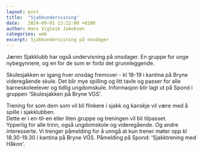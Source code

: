 ```yaml
---
layout: post
title:  "Sjakkundervisning"
date:   2024-09-01 13:12:00 +0200
author: Hans Vigleik Jakobsen
categories: web
excerpt: Sjakkundervisning på onsdager
---
```

Jæren Sjakklubb har også undervisning på onsdager. En gruppe for unge nybegynnere, og en for
de som er forbi det grunnleggende.

Skulesjakken er igang hver onsdag fremover - kl 18-19 i kantina på Bryne videregående skule.
Det blir mye spilling og litt tavle og passer for alle barneskoleelever og tidlig ungdomskule.
Informasjon blir lagt ut på Spond i gruppen 'Skulesjakken på Bryne VGS'.

Trening for som dem som vil bli flinkere i sjakk og kanskje vil være med å spille i sjakklubben.  
Dette er i en-til-en eller liten gruppe og treningen vil bli tilpasset.  
Ypperlig for alle trinn, også ungdomskole og videregående.  Og andre interesserte.
Vi trenger påmelding for å unngå at kun trener møter opp kl 18.30-19.30 i kantina på Bryne VGS.
Påmelding på Spond: 'Sjakktrening med Håkon'. 

